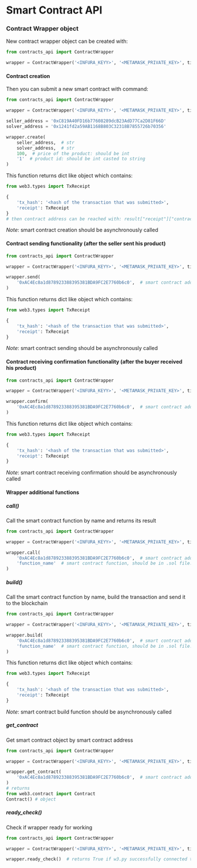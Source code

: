 # Smart Contract API

### Contract Wrapper object

New contract wrapper object can be created with:

```python
from contracts_api import ContractWrapper

wrapper = ContractWrapper('<INFURA_KEYY>', '<METAMASK_PRIVATE_KEY>', timeout=600)  # default timeout value is 600 
```

#### Contract creation

Then you can submit a new smart contract with command:

```python
from contracts_api import ContractWrapper

wrapper = ContractWrapper('<INFURA_KEYY>', '<METAMASK_PRIVATE_KEY>', timeout=600)  # default timeout value is 600

seller_address = '0xC819A40FD16b77608289dcB23AdD77Ca2D81F66D'
solver_address = '0x1241fd2a59AB1168B803C32318B7855726b70356'

wrapper.create(
    seller_address,  # str
    solver_address,  # str
    100,  # price of the product: should be int
    '1'  # product id: should be int casted to string
)
```

This function returns dict like object which contains:

```python
from web3.types import TxReceipt

{
    'tx_hash': '<hash of the transaction that was submitted>',
    'receipt': TxReceipt
}
# then contract address can be reached with: result["receipt"]["contractAddress"]  
```

_Note_: smart contract creation should be asynchronously called

#### Contract sending functionality (after the seller sent his product)

```python
from contracts_api import ContractWrapper

wrapper = ContractWrapper('<INFURA_KEYY>', '<METAMASK_PRIVATE_KEY>', timeout=600)  # default timeout value is 600

wrapper.send(
    '0xAC4Ec8a1d878923388395381BDA9FC2E7760b6c0',  # smart contract address: str
)
```

This function returns dict like object which contains:

```python
from web3.types import TxReceipt

{
    'tx_hash': '<hash of the transaction that was submitted>',
    'receipt': TxReceipt
}
```

_Note_: smart contract sending should be asynchronously called

#### Contract receiving confirmation functionality (after the buyer received his product)

```python
from contracts_api import ContractWrapper

wrapper = ContractWrapper('<INFURA_KEYY>', '<METAMASK_PRIVATE_KEY>', timeout=600)  # default timeout value is 600

wrapper.confirm(
    '0xAC4Ec8a1d878923388395381BDA9FC2E7760b6c0',  # smart contract address: str
)
```

This function returns dict like object which contains:

```python
from web3.types import TxReceipt

{
    'tx_hash': '<hash of the transaction that was submitted>',
    'receipt': TxReceipt
}
```

_Note_: smart contract receiving confirmation should be asynchronously called

#### Wrapper additional functions

##### call()

Call the smart contract function by name and returns its result

```python
from contracts_api import ContractWrapper

wrapper = ContractWrapper('<INFURA_KEYY>', '<METAMASK_PRIVATE_KEY>', timeout=600)  # default timeout value is 600

wrapper.call(
    '0xAC4Ec8a1d878923388395381BDA9FC2E7760b6c0',  # smart contract address: str
    'function_name'  # smart contract function, should be in .sol file: str
)
```

##### build()

Call the smart contract function by name, build the transaction and send it to the blockchain

```python
from contracts_api import ContractWrapper

wrapper = ContractWrapper('<INFURA_KEYY>', '<METAMASK_PRIVATE_KEY>', timeout=600)  # default timeout value is 600

wrapper.build(
    '0xAC4Ec8a1d878923388395381BDA9FC2E7760b6c0',  # smart contract address: str
    'function_name'  # smart contract function, should be in .sol file: str
)
```

This function returns dict like object which contains:

```python
from web3.types import TxReceipt

{
    'tx_hash': '<hash of the transaction that was submitted>',
    'receipt': TxReceipt
}
```

_Note_: smart contract build function should be asynchronously called

##### get_contract

Get smart contract object by smart contract address

```python
from contracts_api import ContractWrapper

wrapper = ContractWrapper('<INFURA_KEYY>', '<METAMASK_PRIVATE_KEY>', timeout=600)  # default timeout value is 600

wrapper.get_contract(
    '0xAC4Ec8a1d878923388395381BDA9FC2E7760b6c0',  # smart contract address: str
)
# returns 
from web3.contract import Contract
Contract() # object 
```

##### ready_check()

Check if wrapper ready for working

```python
from contracts_api import ContractWrapper

wrapper = ContractWrapper('<INFURA_KEYY>', '<METAMASK_PRIVATE_KEY>', timeout=600)  # default timeout value is 600

wrapper.ready_check()  # returns True if w3.py successfully connected to the infura node, False otherwise
```
